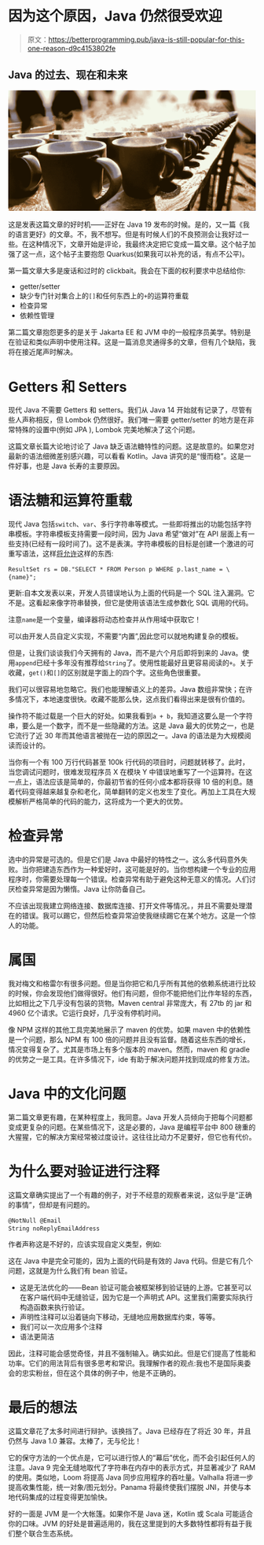 # 因为这个原因，Java 仍然很受欢迎

> 原文：<https://betterprogramming.pub/java-is-still-popular-for-this-one-reason-d9c4153802fe>

## Java 的过去、现在和未来

![](img/78ee03f7a9c942795f839c48c49abeff.png)

这是发表这篇文章的好时机——正好在 Java 19 发布的时候。是的，又一篇《我的语言更好》的文章。不，我不想写。但是有时候人们的不良预测会让我好过一些。在这种情况下，文章开始是评论，我最终决定把它变成一篇文章。这个帖子加强了这一点，这个帖子主要抱怨 Quarkus(如果我可以补充的话，有点不公平)。

第一篇文章大多是废话和过时的 clickbait。我会在下面的权利要求中总结给你:

*   getter/setter
*   缺少专门针对集合上的`[]`和任何东西上的`+`的运算符重载
*   检查异常
*   依赖性管理

第二篇文章抱怨更多的是关于 Jakarta EE 和 JVM 中的一般程序员美学。特别是在验证和类似声明中使用注释。这是一篇消息灵通得多的文章，但有几个缺陷，我将在接近尾声时解决。

# Getters 和 Setters

现代 Java 不需要 Getters 和 setters。我们从 Java 14 开始就有记录了，尽管有些人声称相反，但 Lombok 仍然很好。我们唯一需要 getter/setter 的地方是在非常特殊的设置中(例如 JPA ), Lombok 完美地解决了这个问题。

这篇文章长篇大论地讨论了 Java 缺乏语法糖特性的问题。这是故意的。如果您对最新的语法细微差别感兴趣，可以看看 Kotlin。Java 讲究的是“慢而稳”。这是一件好事，也是 Java 长寿的主要原因。

# 语法糖和运算符重载

现代 Java 包括`switch`、`var`、多行字符串等模式。一些即将推出的功能包括字符串模板。字符串模板支持需要一段时间，因为 Java 希望“做对”在 API 层面上有一些支持(已经有一段时间了)。这不是表演。字符串模板的目标是创建一个激进的可重写语法，这样[将允许](https://openjdk.org/jeps/8273943)这样的东西:

```
ResultSet rs = DB."SELECT * FROM Person p WHERE p.last_name = \{name}";
```

更新:自本文发表以来，开发人员错误地认为上面的代码是一个 SQL 注入漏洞。它不是。这看起来像字符串替换，但它是使用该语法生成参数化 SQL 调用的代码。

注意`name`是一个变量，编译器将动态检查并从作用域中获取它！

可以由开发人员自定义实现，不需要“内置”,因此您可以就地构建复杂的模板。

但是，让我们谈谈我们今天拥有的 Java，而不是六个月后即将到来的 Java。使用`append`已经十多年没有推荐给`String`了。使用性能最好且更容易阅读的`+`。关于收藏，`get()`和`[]`的区别就是字面上的四个字。这些角色很重要。

我们可以很容易地忽略它。我们也能理解语义上的差异。Java 数组非常快；在许多情况下，本地速度很快。收藏不能那么快，这点我们看得出来是很有价值的。

操作符不能过载是一个巨大的好处。如果我看到`a + b`，我知道这要么是一个字符串，要么是一个数字，而不是一些隐藏的方法。这是 Java 最大的优势之一，也是它流行了近 30 年而其他语言被抛在一边的原因之一。Java 的语法是为大规模阅读而设计的。

当你有一个有 100 万行代码甚至 100k 行代码的项目时，问题就转移了。此时，当您调试问题时，很难发现程序员 X 在模块 Y 中错误地重写了一个运算符。在这一点上，语法应该是简单的，你最初节省的任何小成本都将获得 10 倍的利息。随着代码变得越来越复杂和老化，简单翻转的定义也发生了变化。再加上工具在大规模解析严格简单的代码的能力，这将成为一个更大的优势。

# 检查异常

选中的异常是可选的。但是它们是 Java 中最好的特性之一。这么多代码意外失败。当你把建造东西作为一种爱好时，这可能是好的。当你想构建一个专业的应用程序时，你需要处理每一个错误。检查异常有助于避免这种无意义的情况。人们讨厌检查异常是因为懒惰。Java 让你防备自己。

不应该出现我建立网络连接、数据库连接、打开文件等情况。，并且不需要处理潜在的错误。我可以踢它，但然后检查异常迫使我继续踢它在某个地方。这是一个惊人的功能。

# 属国

我对梅文和格雷尔有很多问题。但是当你把它和几乎所有其他的依赖系统进行比较的时候，你会发现他们做得很好。他们有问题，但你不能把他们比作年轻的东西，比如相比之下几乎没有包装的货物。Maven central 非常庞大，有 27tb 的 jar 和 4960 亿个请求。它运行良好，几乎没有停机时间。

像 NPM 这样的其他工具完美地展示了 maven 的优势。如果 maven 中的依赖性是一个问题，那么 NPM 有 100 倍的问题并且没有监督。随着这些东西的增长，情况变得复杂了。尤其是市场上有多个版本的 maven。然而，maven 和 gradle 的优势之一是工具。在许多情况下，ide 有助于解决问题并找到现成的修复方法。

# Java 中的文化问题

第二篇文章更有趣，在某种程度上，我同意。Java 开发人员倾向于把每个问题都变成更复杂的问题。在某些情况下，这是必要的，Java 是编程平台中 800 磅重的大猩猩，它的解决方案经常被过度设计。这往往比动力不足要好，但它也有代价。

# 为什么要对验证进行注释

这篇文章确实提出了一个有趣的例子，对于不经意的观察者来说，这似乎是“正确的事情”，但却是有问题的。

```
@NotNull @Email
String noReplyEmailAddress
```

作者声称这是不好的，应该实现自定义类型，例如:

这在 Java 中是完全可能的，因为上面的代码是有效的 Java 代码。但是它有几个问题，这就是为什么我们有 bean 验证。

*   这是无法优化的——Bean 验证可能会被框架移到验证链的上游。它甚至可以在客户端代码中无缝验证，因为它是一个声明式 API。这里我们需要实际执行构造函数来执行验证。
*   声明性注释可以沿着链向下移动，无缝地应用数据库约束，等等。
*   我们可以一次应用多个注释
*   语法更简洁

因此，注释可能会感觉奇怪，并且不强制输入。确实如此。但是它们提高了性能和功率。它们的用法背后有很多思考和常识。我理解作者的观点:我也不是国际奥委会的忠实粉丝，但在这个具体的例子中，他是不正确的。

# 最后的想法

这篇文章花了太多时间进行辩护。该换挡了。Java 已经存在了将近 30 年，并且仍然与 Java 1.0 兼容。太棒了，无与伦比！

它的保守方法的一个优点是，它可以进行惊人的“幕后”优化，而不会引起任何人的注意。Java 9 完全无缝地取代了字符串在内存中的表示方式，并显著减少了 RAM 的使用。类似地，Loom 将提高 Java 同步应用程序的吞吐量。Valhalla 将进一步提高收集性能，统一对象/图元划分。Panama 将最终使我们摆脱 JNI，并使与本地代码集成的过程变得更加愉快。

好的一面是 JVM 是一个大帐篷。如果你不是 Java 迷，Kotlin 或 Scala 可能适合你的口味。JVM 的好处是普遍适用的，我在这里提到的大多数特性都将有益于我们整个联合生态系统。